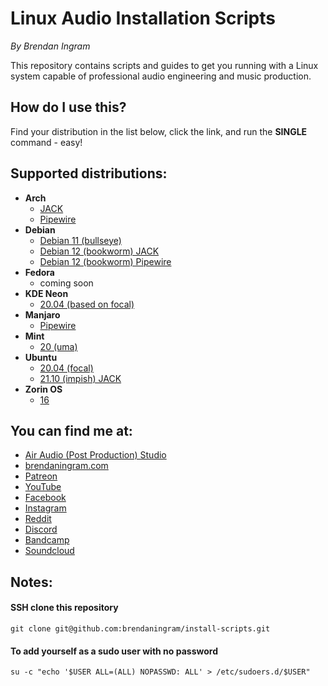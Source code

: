 # Linux Audio Installation Scripts

*By Brendan Ingram*

This repository contains scripts and guides to get you running with a Linux system capable of professional audio engineering and music production.

## How do I use this?

Find your distribution in the list below, click the link, and run the **SINGLE** command - easy!

## Supported distributions:

- **Arch**
  - [JACK](arch/install-audio-jack.sh)
  - [Pipewire](arch/install-audio-pipewire.sh)
- **Debian**
  - [Debian 11 (bullseye)](debian/11-bullseye/install-audio.sh)
  - [Debian 12 (bookworm) JACK](debian/12-bookworm/install-audio-jack.sh)
  - [Debian 12 (bookworm) Pipewire](debian/12-bookworm/install-audio-pipewire.sh)
- **Fedora**
  - coming soon
- **KDE Neon**
  - [20.04 (based on focal)](neon/focal/install-audio.sh)
- **Manjaro**
  - [Pipewire](manjaro/install-audio-pipewire.sh)
- **Mint**
  - [20 (uma)](mint/uma/install-audio.sh)
- **Ubuntu**
  - [20.04 (focal)](ubuntu/focal/install-audio.sh)
  - [21.10 (impish) JACK](ubuntu/impish/install-audio-jack.sh)
- **Zorin OS**
  - [16](zorinos/16/install-audio.sh)

## You can find me at:
- [Air Audio (Post Production) Studio](https://airaudiostudio.com)
- [brendaningram.com](https://brendaningram.com)
- [Patreon](https://www.patreon.com/airaudiostudio)
- [YouTube](https://www.youtube.com/channel/UCypNYnOtbvtSXEsDWqAEcdA)
- [Facebook](https://www.facebook.com/airaudiostudio)
- [Instagram](https://www.instagram.com/airaudiostudio)
- [Reddit](https://www.reddit.com/user/brendaningram)
- [Discord](https://discord.com/channels/901735226554851418/901735227565682739)
- [Bandcamp](https://berzgernden.bandcamp.com)
- [Soundcloud](https://soundcloud.com/berzgernden)

## Notes:

#### SSH clone this repository
`git clone git@github.com:brendaningram/install-scripts.git`

#### To add yourself as a sudo user with no password

`su -c "echo '$USER ALL=(ALL) NOPASSWD: ALL' > /etc/sudoers.d/$USER"`
